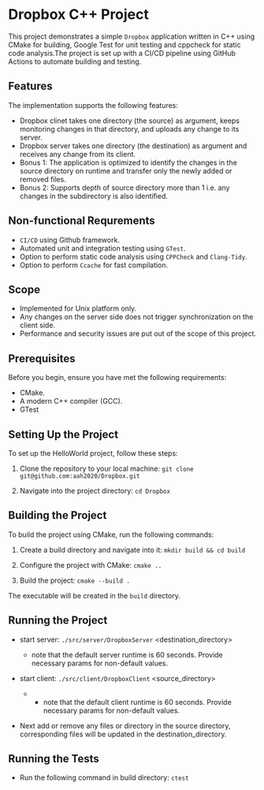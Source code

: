# Dropbox C++ Project

This project demonstrates a simple `Dropbox` application written in C++ using CMake for building, Google Test for unit testing and cppcheck for static code analysis.The project is set up with a CI/CD pipeline using GitHub Actions to automate building and testing.

## Features
The implementation supports the following features:
- Dropbox clinet takes one directory (the source) as argument, keeps monitoring changes in that directory, and uploads any change to its server.
- Dropbox server takes one directory (the destination) as argument and receives any change from its client.
- Bonus 1: The application is optimized to identify the changes in the source directory on runtime and transfer only the newly added or removed files.
- Bonus 2: Supports depth of source directory more than 1 i.e. any changes in the subdirectory is also identified.

## Non-functional Requrements
- `CI/CD` using Github framework.
- Automated unit and integration testing using `GTest`.
- Option to perform static code analysis using `CPPCheck` and `Clang-Tidy`.
- Option to perform `Ccache` for fast compilation.

## Scope
- Implemented for Unix platform only.
- Any changes on the server side does not trigger synchronization on the client side.
- Performance and security issues are put out of the scope of this project.

## Prerequisites

Before you begin, ensure you have met the following requirements:
- CMake.
- A modern C++ compiler (GCC).
- GTest


## Setting Up the Project

To set up the HelloWorld project, follow these steps:

1. Clone the repository to your local machine:
`git clone git@github.com:aah2020/Dropbox.git`

2. Navigate into the project directory:
`cd Dropbox`

## Building the Project

To build the project using CMake, run the following commands:

1. Create a build directory and navigate into it:
`mkdir build && cd build`

2. Configure the project with CMake:
`cmake ..`

3. Build the project:
`cmake --build .`

The executable will be created in the `build` directory.

## Running the Project
* start server: `./src/server/DropboxServer` <destination_directory>
    - note that the default server runtime is 60 seconds. Provide necessary params for non-default values.
* start client: `./src/client/DropboxClient` <source_directory>
    - - note that the default client runtime is 60 seconds. Provide necessary params for non-default values.

* Next add or remove any files or directory in the source directory, corresponding files will be updated in the destination_directory.


## Running the Tests
* Run the following command in build directory: `ctest`